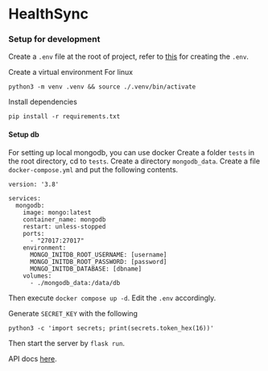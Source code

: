 # HealthSync

### Setup for development
Create a `.env` file at the root of project, refer to [this](./.env.example) for creating the `.env`.

Create a virtual environment
For linux
```
python3 -m venv .venv && source ./.venv/bin/activate
```

Install dependencies
```
pip install -r requirements.txt
```

#### Setup db
For setting up local mongodb, you can use docker
Create a folder `tests` in the root directory, cd to `tests`.
Create a directory `mongodb_data`.
Create a file `docker-compose.yml` and put the following contents.
```
version: '3.8'

services:
  mongodb:
    image: mongo:latest
    container_name: mongodb
    restart: unless-stopped
    ports:
      - "27017:27017"
    environment:
      MONGO_INITDB_ROOT_USERNAME: [username]
      MONGO_INITDB_ROOT_PASSWORD: [password]
      MONGO_INITDB_DATABASE: [dbname]
    volumes:
      - ./mongodb_data:/data/db

```
Then execute `docker compose up -d`.
Edit the `.env` accordingly.

Generate `SECRET_KEY` with the following
```
python3 -c 'import secrets; print(secrets.token_hex(16))'
```

Then start the server by `flask run`.

API docs [here](https://documenter.getpostman.com/view/24270306/2s9YysE2d6).